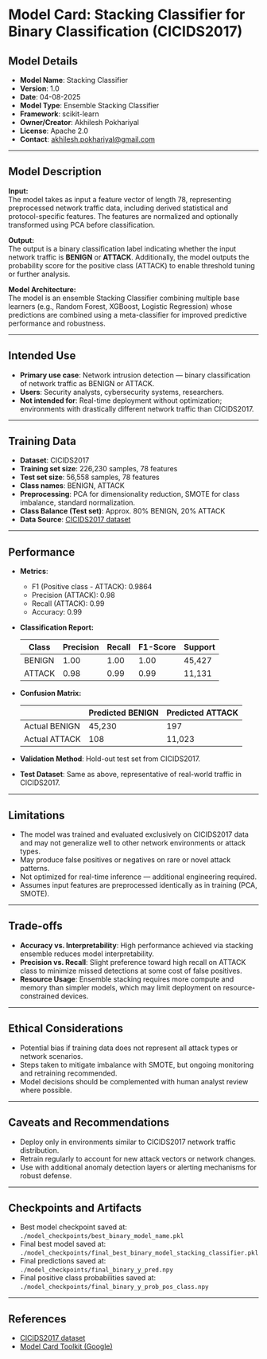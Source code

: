 # Model Card: Stacking Classifier for Binary Classification (CICIDS2017)

## Model Details

- **Model Name**: Stacking Classifier
- **Version**: 1.0
- **Date**: 04-08-2025
- **Model Type**: Ensemble Stacking Classifier
- **Framework**: scikit-learn
- **Owner/Creator**: Akhilesh Pokhariyal
- **License**: Apache 2.0
- **Contact**: akhilesh.pokhariyal@gmail.com

---

## Model Description

**Input:**  
The model takes as input a feature vector of length 78, representing preprocessed network traffic data, including derived statistical and protocol-specific features. The features are normalized and optionally transformed using PCA before classification.

**Output:**  
The output is a binary classification label indicating whether the input network traffic is **BENIGN** or **ATTACK**. Additionally, the model outputs the probability score for the positive class (ATTACK) to enable threshold tuning or further analysis.

**Model Architecture:**  
The model is an ensemble Stacking Classifier combining multiple base learners (e.g., Random Forest, XGBoost, Logistic Regression) whose predictions are combined using a meta-classifier for improved predictive performance and robustness.

---

## Intended Use

- **Primary use case**: Network intrusion detection — binary classification of network traffic as BENIGN or ATTACK.
- **Users**: Security analysts, cybersecurity systems, researchers.
- **Not intended for**: Real-time deployment without optimization; environments with drastically different network traffic than CICIDS2017.

---

## Training Data

- **Dataset**: CICIDS2017
- **Training set size**: 226,230 samples, 78 features
- **Test set size**: 56,558 samples, 78 features
- **Class names**: BENIGN, ATTACK
- **Preprocessing**: PCA for dimensionality reduction, SMOTE for class imbalance, standard normalization.
- **Class Balance (Test set)**: Approx. 80% BENIGN, 20% ATTACK
- **Data Source**: [CICIDS2017 dataset](https://www.unb.ca/cic/datasets/ids-2017.html)

---

## Performance

- **Metrics**:
  - F1 (Positive class - ATTACK): 0.9864
  - Precision (ATTACK): 0.98
  - Recall (ATTACK): 0.99
  - Accuracy: 0.99
  
- **Classification Report:**

  | Class  | Precision | Recall | F1-Score | Support |
  |--------|-----------|--------|----------|---------|
  | BENIGN | 1.00      | 1.00   | 1.00     | 45,427  |
  | ATTACK | 0.98      | 0.99   | 0.99     | 11,131  |

- **Confusion Matrix:**

  |                | Predicted BENIGN | Predicted ATTACK |
  |----------------|------------------|------------------|
  | Actual BENIGN  | 45,230           | 197              |
  | Actual ATTACK  | 108              | 11,023           |

- **Validation Method**: Hold-out test set from CICIDS2017.
- **Test Dataset**: Same as above, representative of real-world traffic in CICIDS2017.

---

## Limitations

- The model was trained and evaluated exclusively on CICIDS2017 data and may not generalize well to other network environments or attack types.
- May produce false positives or negatives on rare or novel attack patterns.
- Not optimized for real-time inference — additional engineering required.
- Assumes input features are preprocessed identically as in training (PCA, SMOTE).

---

## Trade-offs

- **Accuracy vs. Interpretability**: High performance achieved via stacking ensemble reduces model interpretability.
- **Precision vs. Recall**: Slight preference toward high recall on ATTACK class to minimize missed detections at some cost of false positives.
- **Resource Usage**: Ensemble stacking requires more compute and memory than simpler models, which may limit deployment on resource-constrained devices.

---

## Ethical Considerations

- Potential bias if training data does not represent all attack types or network scenarios.
- Steps taken to mitigate imbalance with SMOTE, but ongoing monitoring and retraining recommended.
- Model decisions should be complemented with human analyst review where possible.

---

## Caveats and Recommendations

- Deploy only in environments similar to CICIDS2017 network traffic distribution.
- Retrain regularly to account for new attack vectors or network changes.
- Use with additional anomaly detection layers or alerting mechanisms for robust defense.

---

## Checkpoints and Artifacts

- Best model checkpoint saved at: `./model_checkpoints/best_binary_model_name.pkl`
- Final best model saved at: `./model_checkpoints/final_best_binary_model_stacking_classifier.pkl`
- Final predictions saved at: `./model_checkpoints/final_binary_y_pred.npy`
- Final positive class probabilities saved at: `./model_checkpoints/final_binary_y_prob_pos_class.npy`

---

## References

- [CICIDS2017 dataset](https://www.unb.ca/cic/datasets/ids-2017.html)
- [Model Card Toolkit (Google)](https://github.com/tensorflow/model-card-toolkit)









